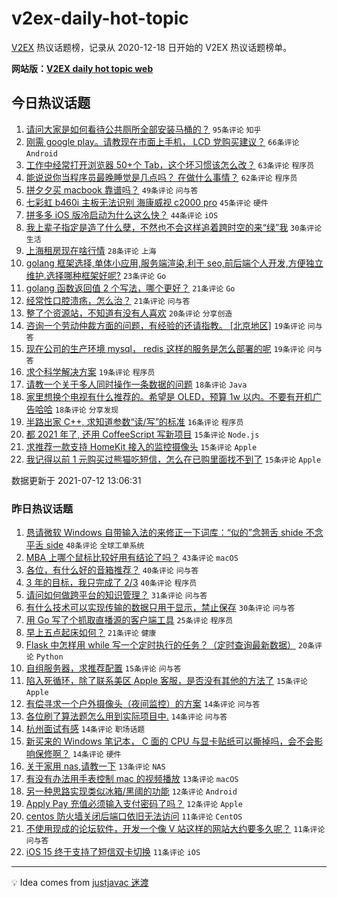 # v2ex-daily-hot-topic

[V2EX](https://www.v2ex.com/) 热议话题榜，记录从 2020-12-18 日开始的 V2EX 热议话题榜单。

**网站版：[V2EX daily hot topic web](https://boojack.github.io/v2ex-daily-hot-topic-web/)**

## 今日热议话题

<!-- TODAY BEGIN -->

1. [请问大家是如何看待公共厕所全部安装马桶的？](https://www.v2ex.com/t/788972) `95条评论` `知乎`
1. [刚需 google play。请教现在市面上手机， LCD 党购买建议？](https://www.v2ex.com/t/788973) `66条评论` `Android`
1. [工作中经常打开浏览器 50+个 Tab，这个坏习惯该怎么改？](https://www.v2ex.com/t/789057) `63条评论` `程序员`
1. [能说说你当程序员最晚睡觉是几点吗？ 在做什么事情？](https://www.v2ex.com/t/788925) `62条评论` `程序员`
1. [拼夕夕买 macbook 靠谱吗？](https://www.v2ex.com/t/788920) `49条评论` `问与答`
1. [七彩虹 b460i 主板无法识别 海康威视 c2000 pro](https://www.v2ex.com/t/788944) `45条评论` `硬件`
1. [拼多多 iOS 版冷启动为什么这么快？](https://www.v2ex.com/t/788942) `44条评论` `iOS`
1. [我上辈子指定是造了什么孽，不然也不会这样追着跨时空的来“绿”我](https://www.v2ex.com/t/789013) `30条评论` `生活`
1. [上海租房现在啥行情](https://www.v2ex.com/t/788921) `28条评论` `上海`
1. [golang 框架选择,单体小应用,服务端渲染,利于 seo,前后端个人开发,方便独立维护.选择哪种框架好呢?](https://www.v2ex.com/t/788971) `23条评论` `Go`
1. [golang 函数返回值 2 个写法，哪个更好？](https://www.v2ex.com/t/789079) `21条评论` `Go`
1. [经常性口腔溃疡，怎么治？](https://www.v2ex.com/t/789010) `21条评论` `问与答`
1. [整了个资源站，不知道有没有人喜欢](https://www.v2ex.com/t/789014) `20条评论` `分享创造`
1. [咨询一个劳动仲裁方面的问题，有经验的还请指教。 [北京地区]](https://www.v2ex.com/t/788989) `19条评论` `问与答`
1. [现在公司的生产环境 mysql， redis 这样的服务是怎么部署的呢](https://www.v2ex.com/t/788949) `19条评论` `问与答`
1. [求个科学解决方案](https://www.v2ex.com/t/788940) `19条评论` `程序员`
1. [请教一个关于多人同时操作一条数据的问题](https://www.v2ex.com/t/789061) `18条评论` `Java`
1. [家里想换个电视有什么推荐的。希望是 OLED，预算 1w 以内。不要有开机广告哈哈](https://www.v2ex.com/t/789000) `18条评论` `分享发现`
1. [半路出家 C++, 求知道参数“读/写”的标准](https://www.v2ex.com/t/788934) `16条评论` `程序员`
1. [都 2021 年了, 还用 CoffeeScript 写新项目](https://www.v2ex.com/t/789015) `15条评论` `Node.js`
1. [求推荐一款支持 HomeKit 接入的监控摄像头](https://www.v2ex.com/t/788994) `15条评论` `Apple`
1. [我记得以前 1 元购买过熊猫吃短信，怎么在已购里面找不到了](https://www.v2ex.com/t/788980) `15条评论` `Apple`

数据更新于 2021-07-12 13:06:31

<!-- TODAY END -->

### 昨日热议话题

<!-- YESTERDAY BEGIN -->

1. [恳请微软 Windows 自带输入法的来修正一下词库：“似的”念翘舌 shide 不念平舌 side](https://www.v2ex.com/t/788822) `48条评论` `全球工单系统`
1. [MBA 上哪个鼠标比较好用有结论了吗？](https://www.v2ex.com/t/788802) `43条评论` `macOS`
1. [各位，有什么好的音箱推荐？](https://www.v2ex.com/t/788793) `40条评论` `问与答`
1. [3 年的目标，我只完成了 2/3](https://www.v2ex.com/t/788796) `40条评论` `程序员`
1. [请问如何做跨平台的知识管理？](https://www.v2ex.com/t/788826) `31条评论` `问与答`
1. [有什么技术可以实现传输的数据只用于显示，禁止保存](https://www.v2ex.com/t/788887) `30条评论` `问与答`
1. [用 Go 写了个抓取直播源的客户端工具](https://www.v2ex.com/t/788806) `25条评论` `程序员`
1. [早上五点起床如何？](https://www.v2ex.com/t/788874) `21条评论` `健康`
1. [Flask 中怎样用 while 写一个定时执行的任务？（定时查询最新数据）](https://www.v2ex.com/t/788811) `20条评论` `Python`
1. [自组服务器，求推荐配置](https://www.v2ex.com/t/788827) `15条评论` `问与答`
1. [陷入死循环，除了联系美区 Apple 客服，是否没有其他的方法了](https://www.v2ex.com/t/788885) `15条评论` `Apple`
1. [有偿寻求一个户外摄像头（夜间监控）的方案](https://www.v2ex.com/t/788903) `14条评论` `问与答`
1. [各位刷了算法题怎么用到实际项目中.](https://www.v2ex.com/t/788868) `14条评论` `问与答`
1. [杭州面试有感](https://www.v2ex.com/t/788865) `14条评论` `职场话题`
1. [新买来的 Windows 笔记本， C 面的 CPU 与显卡贴纸可以撕掉吗，会不会影响保修啊？](https://www.v2ex.com/t/788794) `14条评论` `硬件`
1. [关于家用 nas,请教一下](https://www.v2ex.com/t/788851) `13条评论` `NAS`
1. [有没有办法用手表控制 mac 的视频播放](https://www.v2ex.com/t/788820) `13条评论` `macOS`
1. [另一种思路实现类似冰箱/黑阈的功能](https://www.v2ex.com/t/788902) `12条评论` `Android`
1. [Apply Pay 充值必须输入支付密码了吗？](https://www.v2ex.com/t/788795) `12条评论` `Apple`
1. [centos 防火墙关闭后端口依旧无法访问](https://www.v2ex.com/t/788849) `11条评论` `CentOS`
1. [不使用现成的论坛软件，开发一个像 V 站这样的网站大约要多久呢？](https://www.v2ex.com/t/788836) `11条评论` `问与答`
1. [iOS 15 终于支持了短信双卡切换](https://www.v2ex.com/t/788816) `11条评论` `iOS`

<!-- YESTERDAY END -->

---

💡 Idea comes from [justjavac 迷渡](https://github.com/justjavac/)

